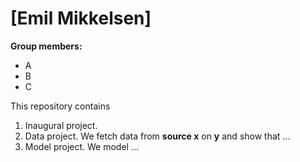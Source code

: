 # \[Emil Mikkelsen\]

**Group members:**
- A
- B
- C

This repository contains  
1. Inaugural project. 
2. Data project. We fetch data from **source x** on **y** and show that ...
3. Model project. We model ...
